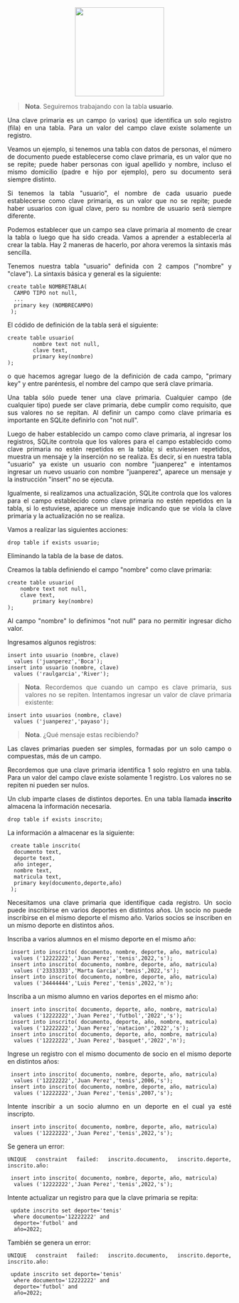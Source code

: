 <div align="justify">

<div align="center">
<img src="https://luciamonterorodriguez.com/wp-content/uploads/2021/03/computer-1331579_640.png" width="200px"/>
</div>

> __Nota__. Seguiremos trabajando con la tabla __usuario__.

Una clave primaria es un campo (o varios) que identifica un solo registro (fila) en una tabla.
Para un valor del campo clave existe solamente un registro.

Veamos un ejemplo, si tenemos una tabla con datos de personas, el número de documento puede establecerse como clave primaria, es un valor que no se repite; puede haber personas con igual apellido y nombre, incluso el mismo domicilio (padre e hijo por ejemplo), pero su documento será siempre distinto.

Si tenemos la tabla "usuario", el nombre de cada usuario puede establecerse como clave primaria, es un valor que no se repite; puede haber usuarios con igual clave, pero su nombre de usuario será siempre diferente.

Podemos establecer que un campo sea clave primaria al momento de crear la tabla o luego que ha sido creada. Vamos a aprender a establecerla al crear la tabla. Hay 2 maneras de hacerlo, por ahora veremos la sintaxis más sencilla.

Tenemos nuestra tabla "usuario" definida con 2 campos ("nombre" y "clave").
La sintaxis básica y general es la siguiente:

`````
create table NOMBRETABLA(
  CAMPO TIPO not null,
  ...
  primary key (NOMBRECAMPO)
 );
 `````
El códido de definición de la tabla será el siguiente:
`````
create table usuario(
        nombre text not null,
        clave text,
        primary key(nombre)
);
`````

o que hacemos agregar luego de la definición de cada campo, "primary key" y entre paréntesis, el nombre del campo que será clave primaria.

Una tabla sólo puede tener una clave primaria. Cualquier campo (de cualquier tipo) puede ser clave primaria, debe cumplir como requisito, que sus valores no se repitan. Al definir un campo como clave primaria es importante en SQLite definirlo con "not null".

Luego de haber establecido un campo como clave primaria, al ingresar los registros, SQLite controla que los valores para el campo establecido como clave primaria no estén repetidos en la tabla; si estuviesen repetidos, muestra un mensaje y la inserción no se realiza. Es decir, si en nuestra tabla "usuario" ya existe un usuario con nombre "juanperez" e intentamos ingresar un nuevo usuario con nombre "juanperez", aparece un mensaje y la instrucción "insert" no se ejecuta.

Igualmente, si realizamos una actualización, SQLite controla que los valores para el campo establecido como clave primaria no estén repetidos en la tabla, si lo estuviese, aparece un mensaje indicando que se viola la clave primaria y la actualización no se realiza.


Vamos a realizar las siguientes acciones:

``````
drop table if exists usuario;
```````

Eliminando la tabla de la base de datos.

Creamos la tabla definiendo el campo "nombre" como clave primaria:

``````
create table usuario(
	nombre text not null,
	clave text,
        primary key(nombre)
);
``````
Al campo "nombre" lo definimos "not null" para no permitir ingresar dicho valor.

Ingresamos algunos registros:

``````
insert into usuario (nombre, clave)
  values ('juanperez','Boca');
insert into usuario (nombre, clave)
  values ('raulgarcia','River');
``````

> __Nota__. Recordemos que cuando un campo es clave primaria, sus valores no se repiten. Intentamos ingresar un valor de clave primaria existente:

``````
insert into usuarios (nombre, clave)
  values ('juanperez','payaso');
  ``````

> __Nota__. ¿Qué mensaje estas recibiendo?

Las claves primarias pueden ser simples, formadas por un solo campo o compuestas, más de un campo.

Recordemos que una clave primaria identifica 1 solo registro en una tabla. Para un valor del campo clave existe solamente 1 registro. Los valores no se repiten ni pueden ser nulos.

Un club imparte clases de distintos deportes. En una tabla llamada __inscrito__ almacena la información necesaria.

`````
drop table if exists inscrito;
`````

La información a almacenar es la siguiente:

`````
 create table inscrito(
  documento text, 
  deporte text,  
  año integer,  
  nombre text,
  matricula text,
  primary key(documento,deporte,año)
 );
`````

Necesitamos una clave primaria que identifique cada registro. Un socio puede inscribirse en varios deportes en distintos años. Un socio no puede inscribirse en el mismo deporte el mismo año. Varios socios se inscriben en un mismo deporte en distintos años.

Inscriba a varios alumnos en el mismo deporte en el mismo año:

`````
 insert into inscrito( documento, nombre, deporte, año, matricula)
  values ('12222222','Juan Perez','tenis',2022,'s');
 insert into inscrito( documento, nombre, deporte, año, matricula)
  values ('23333333','Marta Garcia','tenis',2022,'s');
 insert into inscrito( documento, nombre, deporte, año, matricula)
  values ('34444444','Luis Perez','tenis',2022,'n');
`````

Inscriba a un mismo alumno en varios deportes en el mismo año:
`````
 insert into inscrito( documento, deporte, año, nombre, matricula)
  values ('12222222','Juan Perez','futbol','2022','s');
 insert into inscrito( documento, deporte, año, nombre, matricula)
  values ('12222222','Juan Perez','natacion','2022','s');
 insert into inscrito( documento, deporte, año, nombre, matricula)
  values ('12222222','Juan Perez','basquet','2022','n');
`````

Ingrese un registro con el mismo documento de socio en el mismo deporte en distintos años:

`````
 insert into inscrito( documento, nombre, deporte, año, matricula)
  values ('12222222','Juan Perez','tenis',2006,'s');
 insert into inscrito( documento, nombre, deporte, año, matricula)
  values ('12222222','Juan Perez','tenis',2007,'s'); 
`````

Intente inscribir a un socio alumno en un deporte en el cual ya esté inscripto.

`````
 insert into inscrito( documento, nombre, deporte, año, matricula)
  values ('12222222','Juan Perez','tenis',2022,'s');
`````

Se genera un error:

`````
UNIQUE constraint failed: inscrito.documento, inscrito.deporte, inscrito.año:  
`````
`````
 insert into inscrito( documento, nombre, deporte, año, matricula)
  values ('12222222','Juan Perez','tenis',2022,'s');
`````

Intente actualizar un registro para que la clave primaria se repita:

`````
 update inscrito set deporte='tenis'
  where documento='12222222' and
  deporte='futbol' and
  año=2022;
`````

También se genera un error:

`````
UNIQUE constraint failed: inscrito.documento, inscrito.deporte, inscrito.año:  
`````

`````
 update inscrito set deporte='tenis'
  where documento='12222222' and
  deporte='futbol' and
  año=2022;
`````


</div>